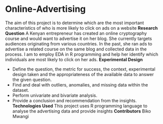 # Online-Advertising
The aim of this project is to determine which are the most important characteristics of who is more likely to click on ads on a website
          **Research Question**
A Kenyan entrepreneur has created an online cryptography course and would want to advertise it on her blog. She currently targets audiences originating from various countries. In the past, she ran ads to advertise a related course on the same blog and collected data in the process. I am to employ EDA in R programming and help her identify which individuals are most likely to click on her ads. 
           **Experimental Design**
- Define the question, the metric for success, the context, experimental design taken and the appropriateness of the available data to answer the given question.
- Find and deal with outliers, anomalies, and missing data within the dataset.
- Perform  univariate and bivariate analysis.
- Provide a conclusion and recommendation from the insights.
            **Technologies Used**
 This project uses R programming language to analyse the advertising data and provide insights
            **Contributors**
  Biko Mwangi
